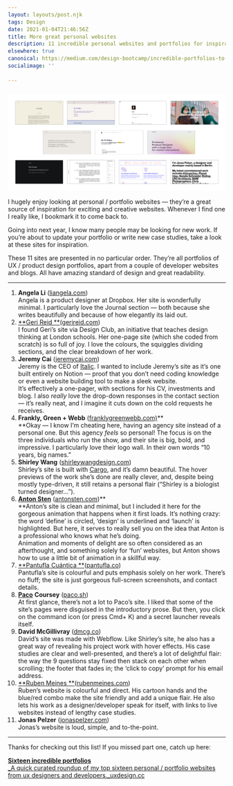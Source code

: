 ```yaml
---
layout: layouts/post.njk
tags: Design
date: 2021-01-04T21:46:56Z
title: More great personal websites
description: 11 incredible personal websites and portfolios for inspiration.
elsewhere: true
canonical: https://medium.com/design-bootcamp/incredible-portfolios-to-inspire-you-34fb5069f1b3
socialimage: ''

---
```

### 

![](/img/portfolios2.png "A screenshot of the eleven websites listed.")

I hugely enjoy looking at personal / portfolio websites — they’re a great source of inspiration for exciting and creative websites. Whenever I find one I really like, I bookmark it to come back to.

Going into next year, I know many people may be looking for new work. If you’re about to update your portfolio or write new case studies, take a look at these sites for inspiration.

These 11 sites are presented in no particular order. They’re all portfolios of UX / product design portfolios, apart from a couple of developer websites and blogs. All have amazing standard of design and great readability.

***

 1. **Angela Li** ([liangela.com](https://www.liangela.com/))  
    Angela is a product designer at Dropbox. Her site is wonderfully minimal. I particularly love the Journal section — both because she writes beautifully and because of how elegantly its laid out.
 2. [**Geri Reid **](https://medium.com/u/5321624f68bc)([gerireid.com](https://gerireid.com/))  
    I found Geri’s site via Design Club, an initiative that teaches design thinking at London schools. Her one-page site (which she coded from scratch) is so full of joy. I love the colours, the squiggles dividing sections, and the clear breakdown of her work.
 3. **Jeremy Cai** ([jeremycai.com](https://jeremycai.com/))  
    Jeremy is the CEO of [Italic](https://italic.com/). I wanted to include Jeremy’s site as it’s one built entirely on Notion — proof that you don’t need coding knowledge or even a website building tool to make a sleek website.  
    It’s effectively a one-pager, with sections for his CV, investments and blog. I also _really_ love the drop-down responses in the contact section — it’s really neat, and I imagine it cuts down on the cold requests he receives.
 4. **Frankly, Green + Webb** ([franklygreenwebb.com)](https://www.franklygreenwebb.com/)**  
    **Okay — I know I’m cheating here, having an agency site instead of a personal one. But this agency _feels_ so personal! The focus is on the three individuals who run the show, and their site is big, bold, and impressive. I particularly love their logo wall. In their own words “10 years, big names.”
 5. **Shirley Wang** ([shirleywangdesign.com](https://shirleywangdesign.com/))  
    Shirley’s site is built with [Cargo](http://cargo.site), and it’s damn beautiful. The hover previews of the work she’s done are really clever, and, despite being mostly type-driven, it still retains a personal flair (“Shirley is a biologist turned designer…”).
 6. [**Anton Sten**](https://medium.com/u/127061549e73) ([antonsten.com](https://www.antonsten.com/))**  
    **Anton’s site is clean and minimal, but I included it here for the gorgeous animation that happens when it first loads. It’s nothing crazy: the word ‘define’ is circled, ‘design’ is underlined and ‘launch’ is highlighted. But here, it serves to really sell you on the idea that Anton is a professional who knows what he’s doing.  
    Animation and moments of delight are so often considered as an afterthought, and something solely for ‘fun’ websites, but Anton shows how to use a little bit of animation in a skillful way.
 7. [**Pantufla Cuántica **](https://medium.com/u/a317c17eaac6)([pantufla.co](http://pantufla.co/))  
    Pantufla’s site is colourful and puts emphasis solely on her work. There’s no fluff; the site is just gorgeous full-screen screenshots, and contact details.
 8. [**Paco**](https://medium.com/u/c30890320002) **Coursey** ([paco.sh](https://paco.sh/))  
    At first glance, there’s not a lot to Paco’s site. I liked that some of the site’s pages were disguised in the introductory prose. But then, you click on the command icon (or press Cmd+ K) and a secret launcher reveals itself.
 9. **David McGillivray** ([dmcg.co](http://dmcg.co/))  
    David’s site was made with Webflow. Like Shirley’s site, he also has a great way of revealing his project work with hover effects. His case studies are clear and well-presented, and there’s a lot of delightful flair: the way the 9 questions stay fixed then stack on each other when scrolling; the footer that fades in; the ‘click to copy’ prompt for his email address.
10. [**Ruben Meines **](https://medium.com/u/8d4ecadfd5fa)([rubenmeines.com](https://rubenmeines.com/))  
    Ruben’s website is colourful and direct. His cartoon hands and the blue/red combo make the site friendly and add a unique flair. He also lets his work as a designer/developer speak for itself, with links to live websites instead of lengthy case studies.
11. **Jonas Pelzer** ([jonaspelzer.com](https://jonaspelzer.com))  
    Jonas’s website is loud, simple, and to-the-point.

***

Thanks for checking out this list! If you missed part one, catch up here:

[**Sixteen incredible portfolios**  
_A quick curated roundup of my top sixteen personal / portfolio websites from ux designers and developers._uxdesign.cc](https://uxdesign.cc/sixteen-sick-portfolios-4159b3e2c235 "https://uxdesign.cc/sixteen-sick-portfolios-4159b3e2c235")